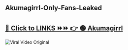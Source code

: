 
 ## Akumagirrl-Only-Fans-Leaked

# <h2><a href="https://clipsfans.com/Akumagirrl&ref=git">🔗 Click to LINKS ⏩⏩ 👉 🟢 Akumagirrl </a></h2>

<a href="https://clipsfans.com/Akumagirrl&ref=git" rel="nofollow" data-target="animated-image.originalLink"><img src="https://i.ibb.co.com/xMMVF88/686577567.gif" alt="Viral Video Original" style="max-width: 100%; display: inline-block;" data-target="animated-image.originalImage"></a>
